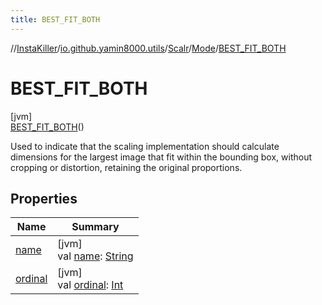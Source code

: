 ```yaml
---
title: BEST_FIT_BOTH
---
```

//[InstaKiller](../../../../../index.html)/[io.github.yamin8000.utils](../../../index.html)/[Scalr](../../index.html)/[Mode](../index.html)/[BEST_FIT_BOTH](index.html)



# BEST_FIT_BOTH



[jvm]\
[BEST_FIT_BOTH](index.html)()



Used to indicate that the scaling implementation should calculate dimensions for the largest image that fit within the bounding box, without cropping or distortion, retaining the original proportions.



## Properties


| Name | Summary |
|---|---|
| [name](../../-rotation/-c-w_90/index.html#-372974862%2FProperties%2F863300109) | [jvm]<br>val [name](../../-rotation/-c-w_90/index.html#-372974862%2FProperties%2F863300109): [String](https://kotlinlang.org/api/latest/jvm/stdlib/kotlin/-string/index.html) |
| [ordinal](../../-rotation/-c-w_90/index.html#-739389684%2FProperties%2F863300109) | [jvm]<br>val [ordinal](../../-rotation/-c-w_90/index.html#-739389684%2FProperties%2F863300109): [Int](https://kotlinlang.org/api/latest/jvm/stdlib/kotlin/-int/index.html) |


